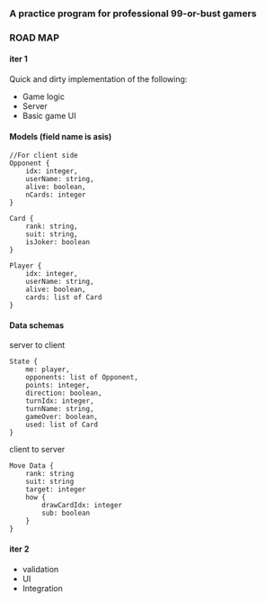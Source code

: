 ### A practice program for professional 99-or-bust gamers

### ROAD MAP

#### iter 1
Quick and dirty implementation of the following:
- Game logic
- Server
- Basic game UI


#### Models (field name is asis)

```
//For client side
Opponent {
	idx: integer,
	userName: string,
	alive: boolean,
	nCards: integer
}
```

```
Card {
	rank: string,
	suit: string,
	isJoker: boolean
}
```

```
Player {
	idx: integer,
	userName: string,
	alive: boolean,
	cards: list of Card
}
```

#### Data schemas

server to client

```
State {
	me: player,
	opponents: list of Opponent,
	points: integer,
	direction: boolean,
	turnIdx: integer,
	turnName: string,
	gameOver: boolean,
	used: list of Card
}
```

client to server

```
Move Data {
	rank: string
	suit: string
	target: integer
	how {
		drawCardIdx: integer
		sub: boolean
	}
}
```	
	


#### iter 2
- validation
- UI
- Integration
